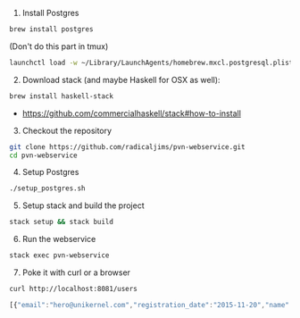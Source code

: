 1. Install Postgres

  ```bash
  brew install postgres
  ```

  (Don't do this part in tmux)
  ```bash
  launchctl load -w ~/Library/LaunchAgents/homebrew.mxcl.postgresql.plist
  ```

2. Download stack (and maybe Haskell for OSX as well):

  ```bash
  brew install haskell-stack
  ```

  * https://github.com/commercialhaskell/stack#how-to-install

3. Checkout the repository

  ```bash
  git clone https://github.com/radicaljims/pvn-webservice.git
  cd pvn-webservice
  ```

4. Setup Postgres

  ```bash
  ./setup_postgres.sh
  ```

5. Setup stack and build the project

  ```bash
  stack setup && stack build
  ```

6. Run the webservice

  ```bash
  stack exec pvn-webservice
  ```

7. Poke it with curl or a browser

  ```bash
  curl http://localhost:8081/users
  ```

```javascript
[{"email":"hero@unikernel.com","registration_date":"2015-11-20","name":"Jim Sandridge"},{"email":"pooppoop@unicorn.com","registration_date":"2015-11-20","name":"Tim Ferrell"}]
```



